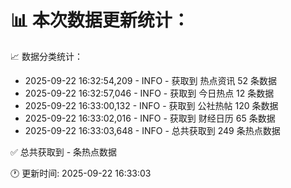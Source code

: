 📊 本次数据更新统计：
==========================

📈 数据分类统计：
- 2025-09-22 16:32:54,209 - INFO - 获取到 热点资讯 52 条数据
- 2025-09-22 16:32:57,046 - INFO - 获取到 今日热点 12 条数据
- 2025-09-22 16:33:00,132 - INFO - 获取到 公社热帖 120 条数据
- 2025-09-22 16:33:02,016 - INFO - 获取到 财经日历 65 条数据
- 2025-09-22 16:33:03,648 - INFO - 总共获取到 249 条热点数据

✅ 总共获取到 - 条热点数据

🕐 更新时间: 2025-09-22 16:33:03
